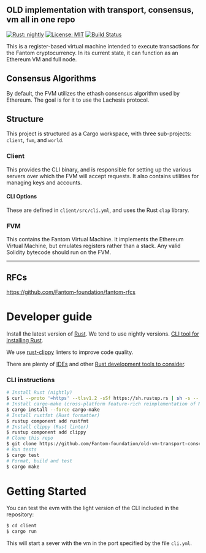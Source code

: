 OLD implementation with transport, consensus, vm all in one repo
----------------------------------------------------------------
[![Rust: nightly](https://img.shields.io/badge/Rust-nightly-blue.svg)](https://www.rust-lang.org) [![License: MIT](https://img.shields.io/badge/License-MIT-green.svg)](LICENSE) [![Build Status](https://travis-ci.org/Fantom-foundation/evm-rs.svg?branch=master)](https://travis-ci.org/Fantom-foundation/old-vm-transport-consensus-rs)

This is a register-based virtual machine intended to execute transactions for the Fantom cryptocurrency. In its current state, it can function as an Ethereum VM and full node.

## Consensus Algorithms

By default, the FVM utilizes the ethash consensus algorithm used by Ethereum. The goal is for it to use the Lachesis protocol.

## Structure

This project is structured as a Cargo workspace, with three sub-projects: `client`, `fvm`, and `world`.

### Client

This provides the CLI binary, and is responsible for setting up the various servers over which the FVM will accept requests. It also contains utilities for managing keys and accounts.

#### CLI Options

These are defined in `client/src/cli.yml`, and uses the Rust `clap` library.

### FVM

This contains the Fantom Virtual Machine. It implements the Ethereum Virtual Machine, but emulates registers rather than a stack. Any valid Solidity bytecode should run on the FVM.

---

## RFCs

https://github.com/Fantom-foundation/fantom-rfcs

# Developer guide

Install the latest version of [Rust](https://www.rust-lang.org). We tend to use nightly versions. [CLI tool for installing Rust](https://rustup.rs).

We use [rust-clippy](https://github.com/rust-lang-nursery/rust-clippy) linters to improve code quality.

There are plenty of [IDEs](https://areweideyet.com) and other [Rust development tools to consider](https://github.com/rust-unofficial/awesome-rust#development-tools).

### CLI instructions

```bash
# Install Rust (nightly)
$ curl --proto '=https' --tlsv1.2 -sSf https://sh.rustup.rs | sh -s -- --default-toolchain nightly
# Install cargo-make (cross-platform feature-rich reimplementation of Make)
$ cargo install --force cargo-make
# Install rustfmt (Rust formatter)
$ rustup component add rustfmt
# Install clippy (Rust linter)
$ rustup component add clippy
# Clone this repo
$ git clone https://github.com/Fantom-foundation/old-vm-transport-consensus-rs && cd old-vm-transport-consensus-rs
# Run tests
$ cargo test
# Format, build and test
$ cargo make
```

# Getting Started

You can test the evm with the light version of the CLI included in the repository:

```bash
$ cd client
$ cargo run
```

This will start a sever with the vm in the port specified by the file `cli.yml`.

